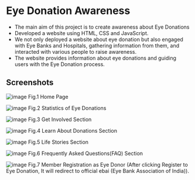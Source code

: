 # **Eye Donation Awareness**

* The main aim of this project is to create awareness about Eye Donations
* Developed a website using HTML, CSS and JavaScript.
* We not only deployed a website about eye donation but also engaged with Eye Banks and Hospitals, gathering
information from them, and interacted with various people to raise awareness.
* The website provides information about eye donations and guiding users with the Eye Donation process.


**Screenshots**
------------------------------------------------------------------------------------------------------------------------------------------------------------------

![image](https://github.com/JamiRohit/Eye-Donation/assets/101118628/b6218ee3-2e1a-446c-9e62-aaca85ff4d90)
                                      Fig.1 Home Page





![image](https://github.com/JamiRohit/Eye-Donation/assets/101118628/d3656d87-af9a-4ede-a544-cf5b01c1c73f)
                                Fig.2 Statistics of Eye Donations





![image](https://github.com/JamiRohit/Eye-Donation/assets/101118628/194051f8-7f31-40e8-9112-e644b40d23e6)
                                  Fig.3 Get Involved Section





![image](https://github.com/JamiRohit/Eye-Donation/assets/101118628/76905659-0f14-4ad3-bba7-0ebd0fded335)
                                Fig.4 Learn About Donations Section





![image](https://github.com/JamiRohit/Eye-Donation/assets/101118628/2517b6b3-0b2f-4db7-9387-e6098c2f3ddb)
                                    Fig.5 Life Stories Section





![image](https://github.com/JamiRohit/Eye-Donation/assets/101118628/3287d2f9-63b9-45b3-b320-992d2ca46c0e)
                            Fig.6 Frequently Asked Questions(FAQ) Section



                            


![image](https://github.com/JamiRohit/Eye-Donation/assets/101118628/af02fbac-3f07-47b8-9dbb-9813bd31b11e)
                        Fig.7 Member Registration as Eye Donor 
(After clicking Register to Eye Donation, It will redirect to official ebai
(Eye Bank Association of India)).
